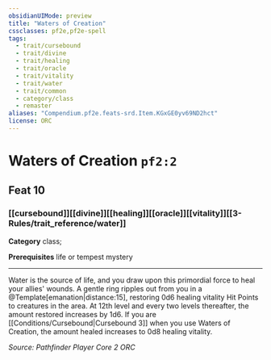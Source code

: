 ```yaml
---
obsidianUIMode: preview
title: "Waters of Creation"
cssclasses: pf2e,pf2e-spell
tags:
  - trait/cursebound
  - trait/divine
  - trait/healing
  - trait/oracle
  - trait/vitality
  - trait/water
  - trait/common
  - category/class
  - remaster
aliases: "Compendium.pf2e.feats-srd.Item.KGxGE0yv69ND2hct"
license: ORC
---
```

# Waters of Creation `pf2:2`
## Feat 10
### [[cursebound]][[divine]][[healing]][[oracle]][[vitality]][[3-Rules/trait_reference/water]]

**Category** class; 



**Prerequisites** life or tempest mystery
* * *
Water is the source of life, and you draw upon this primordial force to heal your allies' wounds. A gentle ring ripples out from you in a @Template\[emanation|distance:15\], restoring 0d6 healing vitality Hit Points to creatures in the area. At 12th level and every two levels thereafter, the amount restored increases by 1d6. If you are [[Conditions/Cursebound|Cursebound 3]] when you use Waters of Creation, the amount healed increases to 0d8 healing vitality.

*Source: Pathfinder Player Core 2*
*ORC*
